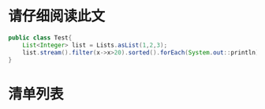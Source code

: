 # 请仔细阅读此文
```java
public class Test{
    List<Integer> list = Lists.asList(1,2,3);
    list.stream().filter(x->x>20).sorted().forEach(System.out::println);
}
```
# 清单列表

